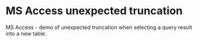 # MS Access unexpected truncation

MS Access - demo of unexpected truncation when selecting a query result into a new table.
